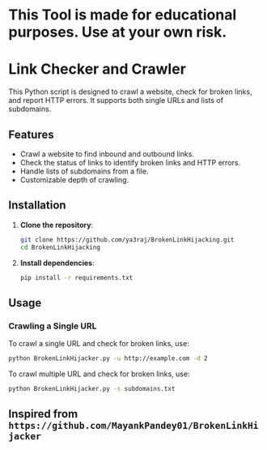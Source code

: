 # This Tool is made for educational purposes. Use at your own risk.

# Link Checker and Crawler

This Python script is designed to crawl a website, check for broken links, and report HTTP errors. It supports both single URLs and lists of subdomains.

## Features

- Crawl a website to find inbound and outbound links.
- Check the status of links to identify broken links and HTTP errors.
- Handle lists of subdomains from a file.
- Customizable depth of crawling.

## Installation

1. **Clone the repository**:
    ```sh
    git clone https://github.com/ya3raj/BrokenLinkHijacking.git
    cd BrokenLinkHijacking
    ```

2. **Install dependencies**:
    ```sh
    pip install -r requirements.txt
    ```

## Usage

### Crawling a Single URL

To crawl a single URL and check for broken links, use:

```sh
python BrokenLinkHijacker.py -u http://example.com -d 2
```

To crawl multiple URL and check for broken links, use:

```sh
python BrokenLinkHijacker.py -s subdomains.txt
```
## Inspired from `https://github.com/MayankPandey01/BrokenLinkHijacker`
